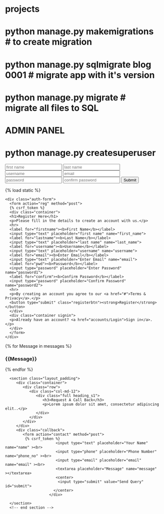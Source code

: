 # projects












# python manage.py makemigrations            # to create migration
# python manage.py sqlmigrate blog 0001      # migrate app with it's version
# python manage.py migrate                   # migrate all files to SQL


# ADMIN PANEL 
# python manage.py createsuperuser           

<input type="text" name="first_name" placeholder="first name">
        <input type="text" name="last_name" placeholder="last name">
        <input type="text" name="username" placeholder="username">
        <input type="email" name="email" placeholder="email">
        <input type="password" name="password1" placeholder="password">
        <input type="password" name="password2" placeholder="confirm password">
        <input type="submit">






{% load static %}
<!DOCTYPE html>
<html lang="en">

<head>
  <meta charset="UTF-8">
  <meta name="viewport" content="width=device-width, initial-scale=1.0">
  <meta http-equiv="X-UA-Compatible" content="ie=edge">
  
  <title>Sign in/sign up form</title>
  <style type="text/css">
      section{
        border: 10px solid black;
        height: 90vh;
      }
      .auth-form{
        border: 10px solid gray;
        max-width: 600px;
        margin: auto;
        height: 80vh;
        display: flex;
        align-items: center;
        justify-content: center;
      }
      hr{
        justify-items: center;
      }
  </style>
</head>

<body>
  
    <div class="auth-form">
      <form action="reg" method="post">
      {% csrf_token %}
      <div class="container">
      <h1>Register Here</h1>
      <p>Please fill in the details to create an account with us.</p>
      <hr>
      <label for="firstname"><b>First Name</b></label>
      <input type="text" placeholder="first name" name="first_name">
      <label for="lastname"><b>Last Name</b></label>
      <input type="text" placeholder="last name" name="last_name">
      <label for="username"><b>Username</b></label>
      <input type="text" placeholder="username" name="username">
      <label for="email"><b>Enter Email</b></label>
      <input type="text" placeholder="Enter Email" name="email">
      <label for="pwd"><b>Password</b></label>
      <input type="password" placeholder="Enter Password" name="password1">
      <label for="confirm"><b>Confirm Password</b></label>
      <input type="password" placeholder="Confirm Password" name="password2">
      <hr>
      <p>By creating an account you agree to our <a href="#">Terms & Privacy</a>.</p>
      <button type="submit" class="registerbtn"><strong>Register</strong></button>
      </div>
      <div class="container signin">
      <p>Already have an account? <a href="accounts/Login">Sign in</a>.</p>
      </div>
      </form>
    </div>

  

  {% for Message in messages %}
  <h3> {{Message}} </h3>
  {% endfor %}



</body>

</html>



<!-- section -->
      <section class="layout_padding">
         <div class="container">
            <div class="row">
               <div class="col-md-12">
                  <div class="full heading_s1">
                     <h3>Request A Call Back</h3>
                     <p>Lorem ipsum dolor sit amet, consectetur adipiscing elit..</p>
                  </div>
               </div>
            </div>
         </div>
         <div class="callback">
            <form action="contact" method="post">
             {% csrf_token %}
                           <input type="text" placeholder="Your Name" name="name" ><br>
                           <input type="phone" placeholder="Phone Number" name="phone_no" ><br>
                           <input type="email" placeholder="email" name="email" ><br>
                           <textarea placeholder="Message" name="message" ></textarea>
                           <center>
                            <input type="submit" value="Send Query" id="submit">
                          </center>
                        </div>
         
      </section>
      <!-- end section -->